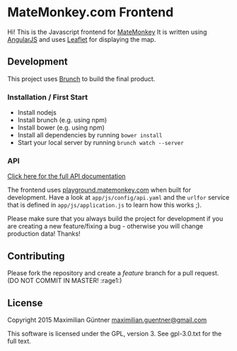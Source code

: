 # MateMonkey.com Frontend

Hi! This is the Javascript frontend for [MateMonkey](http://matemonkey.com)
It is written using [AngularJS](https://www.angularjs.org/) and uses
[Leaflet](http://leafletjs.com/) for displaying the map.

## Development

This project uses [Brunch](http://brunch.io) to build the final product.

### Installation / First Start

* Install nodejs
* Install brunch (e.g. using npm)
* Install bower (e.g. using npm)
* Install all dependencies by running `bower install`
* Start your local server by running `brunch watch --server`

### API

[Click here for the full API documentation](https://github.com/MateMonkey/api)

The frontend uses [playground.matemonkey.com](http://playground.matemonkey.com)
when built for development.
Have a look at `app/js/config/api.yaml` and the `urlfor` service that is
defined in `app/js/application.js` to learn how this works ;).

Please make sure that you always build the project for development if
you are creating a new feature/fixing a bug - otherwise you will change
production data! Thanks!

## Contributing

Please fork the repository and create a *feature* branch for a pull
request.
(DO NOT COMMIT IN MASTER! :rage1:)

## License

Copyright 2015 Maximilian Güntner <maximilian.guentner@gmail.com>

This software is licensed under the GPL, version 3. See gpl-3.0.txt for
the full text.
